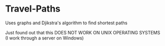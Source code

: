 # Travel-Paths
Uses graphs and Djikstra's algorithm to find shortest paths 

Just found out that this DOES NOT WORK ON UNIX OPERATING SYSTEMS (I work through a server on Windows)
